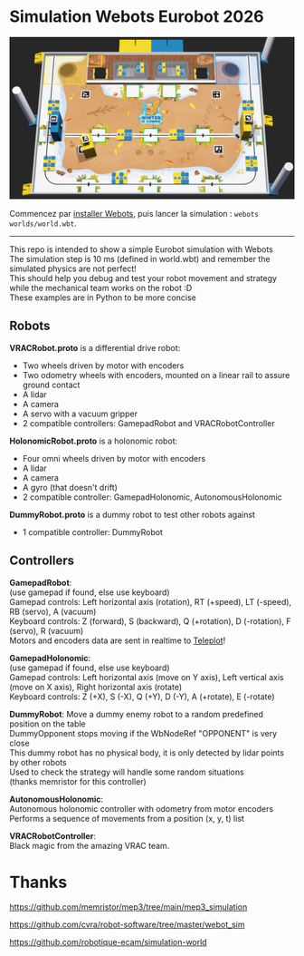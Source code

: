 # Simulation Webots Eurobot 2026

![Eurobot 2026 table with robots](Eurobot2026.png)

Commencez par [installer Webots](https://cyberbotics.com/doc/guide/installation-procedure#installing-the-debian-package-with-the-advanced-packaging-tool-apt), puis lancer la simulation : `webots worlds/world.wbt`.

--------------

This repo is intended to show a simple Eurobot simulation with Webots  
The simulation step is 10 ms (defined in world.wbt) and remember the simulated physics are not perfect!  
This should help you debug and test your robot movement and strategy while the mechanical team works on the robot :D  
These examples are in Python to be more concise

## Robots

**VRACRobot.proto** is a differential drive robot:
- Two wheels driven by motor with encoders
- Two odometry wheels with encoders, mounted on a linear rail to assure ground contact
- A lidar
- A camera
- A servo with a vacuum gripper
- 2 compatible controllers: GamepadRobot and VRACRobotController

**HolonomicRobot.proto** is a holonomic robot:
- Four omni wheels driven by motor with encoders
- A lidar
- A camera
- A gyro (that doesn't drift)
- 2 compatible controller: GamepadHolonomic, AutonomousHolonomic

**DummyRobot.proto** is a dummy robot to test other robots against
- 1 compatible controller: DummyRobot

## Controllers

**GamepadRobot**:  
(use gamepad if found, else use keyboard)  
Gamepad controls: Left horizontal axis (rotation), RT (+speed), LT (-speed), RB (servo), A (vacuum)  
Keyboard controls: Z (forward), S (backward), Q (+rotation), D (-rotation), F (servo), R (vacuum)  
Motors and encoders data are sent in realtime to [Teleplot](https://github.com/nesnes/teleplot)!

**GamepadHolonomic**:  
(use gamepad if found, else use keyboard)  
Gamepad controls: Left horizontal axis (move on Y axis), Left vertical axis (move on X axis), Right horizontal axis (rotate)  
Keyboard controls: Z (+X), S (-X), Q (+Y), D (-Y), A (+rotate), E (-rotate)

**DummyRobot**: 
Move a dummy enemy robot to a random predefined position on the table  
DummyOpponent stops moving if the WbNodeRef "OPPONENT" is very close  
This dummy robot has no physical body, it is only detected by lidar points by other robots  
Used to check the strategy will handle some random situations  
(thanks memristor for this controller)

**AutonomousHolonomic**:  
Autonomous holonomic controller with odometry from motor encoders
Performs a sequence of movements from a position (x, y, t) list

**VRACRobotController**:  
Black magic from the amazing VRAC team.

# Thanks

https://github.com/memristor/mep3/tree/main/mep3_simulation

https://github.com/cvra/robot-software/tree/master/webot_sim

https://github.com/robotique-ecam/simulation-world

